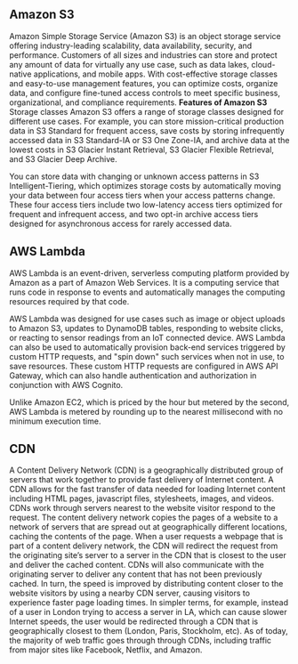 ## Amazon S3

Amazon Simple Storage Service (Amazon S3) is an object storage service offering industry-leading scalability, data availability, security, and
performance. Customers of all sizes and industries can store and protect any amount of data for virtually any use case, such as data lakes, 
cloud-native applications, and mobile apps. With cost-effective storage classes and easy-to-use management features, you can optimize costs,
organize data, and configure fine-tuned access controls to meet specific business, organizational, and compliance requirements.
**Features of Amazon S3**
Storage classes
Amazon S3 offers a range of storage classes designed for different use cases. For example, you can store mission-critical production data in S3 Standard for frequent access, save costs by storing infrequently accessed data in S3 Standard-IA or S3 One Zone-IA, and archive data at the lowest costs in S3 Glacier Instant Retrieval, S3 Glacier Flexible Retrieval, and S3 Glacier Deep Archive.

You can store data with changing or unknown access patterns in S3 Intelligent-Tiering, which optimizes storage costs by automatically moving your data between four access tiers when your access patterns change. These four access tiers include two low-latency access tiers optimized for frequent and infrequent access, and two opt-in archive access tiers designed for asynchronous access for rarely accessed data.

## AWS Lambda

AWS Lambda is an event-driven, serverless computing platform provided by Amazon as a part of Amazon Web Services. It is a computing service that runs code in response to events and automatically manages the computing resources required by that code.

AWS Lambda was designed for use cases such as image or object uploads to Amazon S3, updates to DynamoDB tables, responding to website clicks, or reacting to sensor readings from an IoT connected device. AWS Lambda can also be used to automatically provision back-end services triggered by custom HTTP requests, and "spin down" such services when not in use, to save resources. These custom HTTP requests are configured in AWS API Gateway, which can also handle authentication and authorization in conjunction with AWS Cognito.

Unlike Amazon EC2, which is priced by the hour but metered by the second, AWS Lambda is metered by rounding up to the nearest millisecond with no minimum execution time.

## CDN
A Content Delivery Network (CDN) is a geographically distributed group of servers that work together to provide fast delivery of Internet content. 
A CDN allows for the fast transfer of data needed for loading Internet content including HTML pages, javascript files, stylesheets, images, and videos.
CDNs work through servers nearest to the website visitor respond to the request. The content delivery network copies the pages of a website to a network of servers that are spread out at geographically different locations, caching the contents of the page. When a user requests a webpage that is part of a content delivery network, the CDN will redirect the request from the originating site’s server to a server in the CDN that is closest to the user and deliver the cached content. CDNs will also communicate with the originating server to deliver any content that has not been previously cached. In turn, the speed is improved by distributing content closer to the website visitors by using a nearby CDN server, causing visitors to experience faster page loading times. In simpler terms, for example, instead of a user in London trying to access a server in LA, which can cause slower Internet speeds, the user would be redirected through a CDN that is geographically closest to them (London, Paris, Stockholm, etc). As of today, the majority of web traffic goes through through CDNs, including traffic from major sites like Facebook, Netflix, and Amazon.
